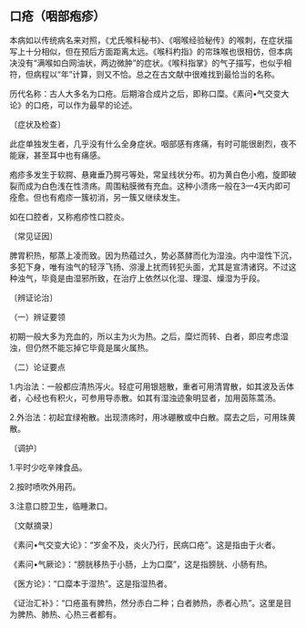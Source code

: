 ## 口疮（咽部疱疹）

本病如以传统病名来对照，《尤氏喉科秘书》、《咽喉经验秘传》的喉刺，在症状描写上十分相似，但在预后方面距离太远。《喉科杓指》的帘珠喉也很相仿，但本病决没有“满喉如白网油状，两边微肿”的症状。《喉科指掌》的气子描写，也似乎相符，但病程以“年”计算，则又不恰。总之在古文献中很难找到最恰当的名称。

历代名称：古人大多名为口疮。后期溶合成片之后，即称口糜。《素问•气交变大论》的口疮，可以作为最早的论述。

〔症状及检查〕

此症单独发生者，几乎没有什么全身症状。咽部感有疼痛，有时可能很剧烈，夜不能寐，甚至耳中也有痛感。

疱疹多发生于软腭、悬雍垂乃腭弓等处，常呈线状分布。初为黄白色小疱，旋即破裂而成为白色浅在性溃疡。周围粘膜微有充血。这种小溃疡一般在3—4天内即可痊愈。但也有疱疹一簇初消，另一簇又继续发生。

如在口腔者，又称疱疹性口腔炎。

〔常见证因〕

脾胃积热，郁蒸上凌而致。因为热蕴过久，势必蒸酵而化为湿浊。内中湿性下沉，多犯下身，唯有浊气的轻浮飞扬、㳽漫上扰而转犯头面，尤其是宣清诸窍。不过这种浊气，毕竟是由湿邪所致，在治疗上依然以化湿、理湿、燥湿为乎段。

〔辨证论治〕

（一）辨证要领

初期一般大多为充血的，所以主为火为热。之后，糜烂而转、白者，即应考虑湿浊，但仍然不能忘掉它毕竟是属火属热。

（二）论证要点

1.内治法：一般都应清热泻火。轻症可用银翘散，重者可用清胃散，如其波及舌体者，心经也有积火，可参用导赤散。如其有湿浊迹象明显者，加用茵陈蒿汤。

2.外治法：初起宜绿袍散。出现溃疡时，用冰硼散或中白散。腐去之后，可用珠黄散。

〔调护〕

1.平时少吃辛辣食品。

2.按时喷吹外用药。

3.注意口腔卫生，临睡漱口。

〔文献摘录〕

《素问•气交变大论》：“岁金不及，炎火乃行，民病口疮”。这是指由于火者。

《素问•气厥论》：“膀胱移热于小肠，上为口糜”，这是指膀胱、小肠有热。

《医方论》：“口糜本于湿热”。这是指湿热者。

《证治汇补》：“口疮虽有脾热，然分赤白二种；白者肺热，赤者心热”。这里是目为脾热、肺热、心热三者都有。

